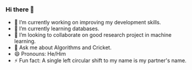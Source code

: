 ### Hi there 👋

- 🔭 I’m currently working on improving my development skills.
- 🌱 I’m currently learning databases. 
- 👯 I’m looking to collaborate on good research project in machine learning. 
- 💬 Ask me about Algorithms and Cricket.
- 😄 Pronouns: He/Him
- ⚡ Fun fact: A single left circular shift to my name is my partner's name.

